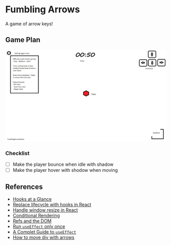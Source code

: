 # Fumbling Arrows

A game of arrow keys!

## Game Plan

<img src="Fumbling-Arrows_GamePlan.png"
     alt="Game Plan" />

### Checklist

- [ ] Make the player bounce when idle with shadow
- [ ] Make the player hover with shodow when moving

## References

- [Hooks at a Glance](https://reactjs.org/docs/hooks-overview.html)
- [Replace lifecycle with hooks in React](https://dev.to/trentyang/replace-lifecycle-with-hooks-in-react-3d4n)
- [Handle window resize in React](https://www.hawatel.com/blog/handle-window-resize-in-react/)
- [Conditional Rendering](https://www.robinwieruch.de/conditional-rendering-react/)
- [Refs and the DOM](https://reactjs.org/docs/refs-and-the-dom.html)
- [Run `useEffect` only once](https://stackoverflow.com/questions/53120972/how-to-call-loading-function-with-react-useeffect-only-once)
- [A Complet Guide to `useEffect`](https://overreacted.io/a-complete-guide-to-useeffect/)
- [How to move div with arrows](https://stackoverflow.com/questions/4950575/how-to-move-a-div-with-arrow-keys)